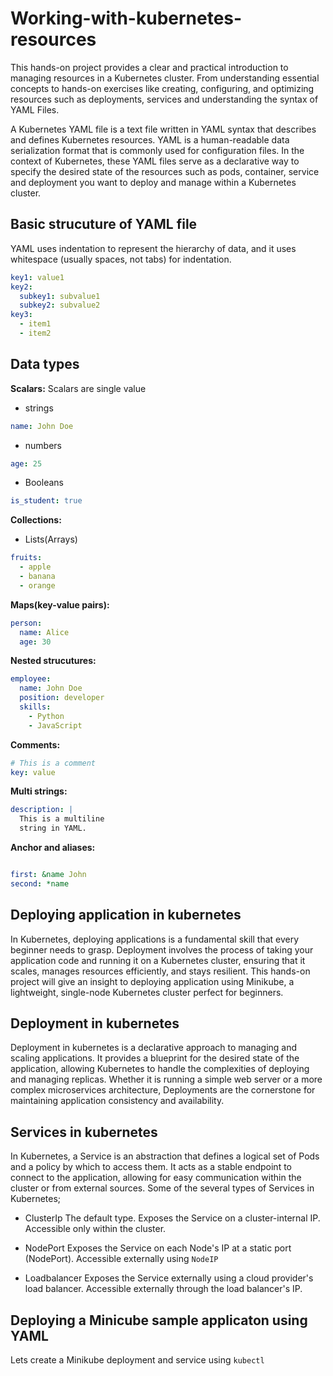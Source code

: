# Working-with-kubernetes-resources

This hands-on project provides a clear and practical introduction to managing resources in a Kubernetes cluster. From understanding essential concepts to hands-on exercises like  creating, configuring, and optimizing resources such as deployments, services and understanding the syntax of YAML Files.

A Kubernetes YAML file is a text file written in YAML syntax that describes and defines Kubernetes resources. YAML is a human-readable data serialization format that is commonly used for configuration files. In the context of Kubernetes, these YAML files serve as a declarative way to specify the desired state of the resources such as pods, container, service and deployment you want to deploy and manage within a Kubernetes cluster.

## Basic strucuture of YAML file

YAML uses indentation to represent the hierarchy of data, and it uses whitespace (usually spaces, not tabs) for indentation.

```yaml
key1: value1
key2:
  subkey1: subvalue1
  subkey2: subvalue2
key3:
  - item1
  - item2

```

## Data types

**Scalars:** Scalars are single value

- strings

```yaml
name: John Doe

```

- numbers

```yaml
age: 25

```

- Booleans

```yaml
is_student: true

```

**Collections:**

- Lists(Arrays)

```yml
fruits:
  - apple
  - banana
  - orange

```

**Maps(key-value pairs):**

```yml
person:
  name: Alice
  age: 30

```

**Nested strucutures:**

```yml
employee:
  name: John Doe
  position: developer
  skills:
    - Python
    - JavaScript

```

**Comments:**

```yml
# This is a comment
key: value

```

**Multi strings:**

```yml
description: |
  This is a multiline
  string in YAML.

```

**Anchor and aliases:**

```yml

first: &name John
second: *name

```

## Deploying application in kubernetes

In Kubernetes, deploying applications is a fundamental skill that every beginner needs to grasp. Deployment involves the process of taking your application code and running it on a Kubernetes cluster, ensuring that it scales, manages resources efficiently, and stays resilient. This hands-on project will give an insight to deploying application using Minikube, a lightweight, single-node Kubernetes cluster perfect for beginners.

## Deployment in kubernetes

 Deployment in kubernetes is a declarative approach to managing and scaling applications. It provides a blueprint for the desired state of the application, allowing Kubernetes to handle the complexities of deploying and managing replicas. Whether it is running a simple web server or a more complex microservices architecture, Deployments are the cornerstone for maintaining application consistency and availability.

## Services in kubernetes

In Kubernetes, a Service is an abstraction that defines a logical set of Pods and a policy by which to access them. It acts as a stable endpoint to connect to the application, allowing for easy communication within the cluster or from external sources. Some of the several types of Services in Kubernetes;

- ClusterIp
  The default type. Exposes the Service on a cluster-internal IP. Accessible only within the cluster.

- NodePort
   Exposes the Service on each Node's IP at a static port (NodePort). Accessible externally using `NodeIP`

- Loadbalancer
   Exposes the Service externally using a cloud provider's load balancer. Accessible externally through the load balancer's IP.

## Deploying a Minicube sample applicaton using YAML

Lets create a Minikube deployment and service using `kubectl`
